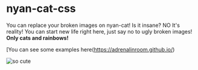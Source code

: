 # nyan-cat-css
You can replace your broken images on nyan-cat! Is it insane? NO It's reality! You can start new life right here, just say no to ugly broken images! **Only cats and rainbows!** 

[You can see some examples here(https://adrenalinroom.github.io/)

![so cute](https://github.com/AdrenalinRoom/nyan-cat-css/blob/master/maxresdefault.png "so cute wow")